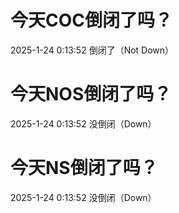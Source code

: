 # 今天COC倒闭了吗？

2025-1-24 0:13:52 倒闭了（Not Down）

# 今天NOS倒闭了吗？

2025-1-24 0:13:52 没倒闭（Down）

# 今天NS倒闭了吗？

2025-1-24 0:13:52 没倒闭（Down）

